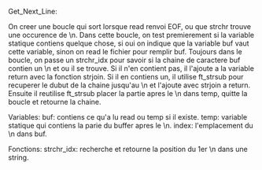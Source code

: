 Get_Next_Line:

On creer une boucle qui sort lorsque read renvoi EOF, ou que strchr trouve une occurence de \n.
Dans cette boucle, on test premierement si la variable statique contiens quelque chose, si oui on indique que la variable buf vaut cette variable, sinon on read le fichier pour remplir buf. 
Toujours dans le boucle, on passe un strchr_idx pour savoir si la chaine de caractere buf contien un \n et ou il se trouve. Si il n'en contient pas, il l'ajoute a la variable return avec la fonction strjoin. Si il en contiens un, il utilise ft_strsub pour recuperer le dubut de la chaine jusqu'au \n et l'ajoute avec strjoin a return. Ensuite il reutilise ft_strsub placer la partie apres le \n dans temp, quitte la boucle et retourne la chaine.


Variables: 
buf: contiens ce qu'a lu read ou temp si il existe.
temp: variable statique qui contiens la parie du buffer apres le \n.
index: l'emplacement du \n dans buf.


Fonctions:
strchr_idx: recherche et retourne la position du 1er \n dans une string.
